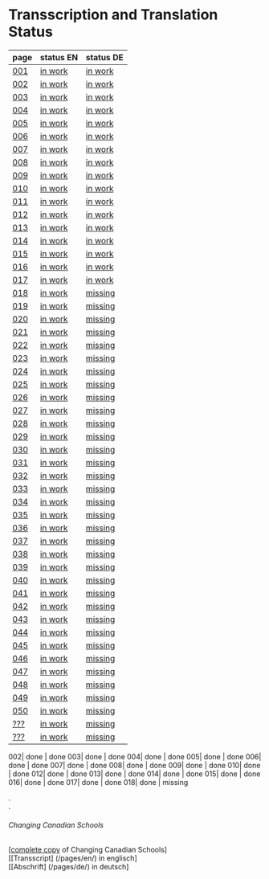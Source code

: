 # Transscription and Translation Status

page |status EN|status DE|
---|---|---
[001](/copies-from-original/CCS001.png)|[in work](/en/Changing_Canadian_Schools-001)|[in work](/de/Changing_Canadian_Schools-001)
[002](/copies-from-original/CCS002.png)|[in work](/en/Changing_Canadian_Schools-002)|[in work](/de/Changing_Canadian_Schools-002)
[003](/copies-from-original/CCS003.png)|[in work](/en/Changing_Canadian_Schools-003)|[in work](/de/Changing_Canadian_Schools-003)
[004](/copies-from-original/CCS004.png)|[in work](/en/Changing_Canadian_Schools-004)|[in work](/de/Changing_Canadian_Schools-004)
[005](/copies-from-original/CCS005.png)|[in work](/en/Changing_Canadian_Schools-005)|[in work](/de/Changing_Canadian_Schools-005)
[006](/copies-from-original/CCS006.png)|[in work](/en/Changing_Canadian_Schools-006)|[in work](/de/Changing_Canadian_Schools-006)
[007](/copies-from-original/CCS007.png)|[in work](/en/Changing_Canadian_Schools-007)|[in work](/de/Changing_Canadian_Schools-007)
[008](/copies-from-original/CCS008.png)|[in work](/en/Changing_Canadian_Schools-008)|[in work](/de/Changing_Canadian_Schools-008)
[009](/copies-from-original/CCS009.png)|[in work](/en/Changing_Canadian_Schools-009)|[in work](/de/Changing_Canadian_Schools-009)
[010](/copies-from-original/CCS010.png)|[in work](/en/Changing_Canadian_Schools-010)|[in work](/de/Changing_Canadian_Schools-010)
[011](/copies-from-original/CCS011.png)|[in work](/en/Changing_Canadian_Schools-011)|[in work](/de/Changing_Canadian_Schools-011)
[012](/copies-from-original/CCS012.png)|[in work](/en/Changing_Canadian_Schools-012)|[in work](/de/Changing_Canadian_Schools-012)
[013](/copies-from-original/CCS013.png)|[in work](/en/Changing_Canadian_Schools-013)|[in work](/de/Changing_Canadian_Schools-013)
[014](/copies-from-original/CCS014.png)|[in work](/en/Changing_Canadian_Schools-014)|[in work](/de/Changing_Canadian_Schools-014)
[015](/copies-from-original/CCS015.png)|[in work](/en/Changing_Canadian_Schools-015)|[in work](/de/Changing_Canadian_Schools-015)
[016](/copies-from-original/CCS016.png)|[in work](/en/Changing_Canadian_Schools-016)|[in work](/de/Changing_Canadian_Schools-016)
[017](/copies-from-original/CCS017.png)|[in work](/en/Changing_Canadian_Schools-017)|[in work](/de/Changing_Canadian_Schools-017)
[018](/copies-from-original/CCS018.png)|[in work](/en/Changing_Canadian_Schools-018)|[missing](/de/Changing_Canadian_Schools-018)
[019](/copies-from-original/CCS019.png)|[in work](/en/Changing_Canadian_Schools-019)|[missing](/de/Changing_Canadian_Schools-019)
[020](/copies-from-original/CCS020.png)|[in work](/en/Changing_Canadian_Schools-020)|[missing](/de/Changing_Canadian_Schools-020)
[021](/copies-from-original/CCS021.png)|[in work](/en/Changing_Canadian_Schools-021)|[missing](/de/Changing_Canadian_Schools-021)
[022](/copies-from-original/CCS022.png)|[in work](/en/Changing_Canadian_Schools-022)|[missing](/de/Changing_Canadian_Schools-022)
[023](/copies-from-original/CCS023.png)|[in work](/en/Changing_Canadian_Schools-023)|[missing](/de/Changing_Canadian_Schools-023)
[024](/copies-from-original/CCS024.png)|[in work](/en/Changing_Canadian_Schools-024)|[missing](/de/Changing_Canadian_Schools-024)
[025](/copies-from-original/CCS025.png)|[in work](/en/Changing_Canadian_Schools-025)|[missing](/de/Changing_Canadian_Schools-025)
[026](/copies-from-original/CCS026.png)|[in work](/en/Changing_Canadian_Schools-026)|[missing](/de/Changing_Canadian_Schools-026)
[027](/copies-from-original/CCS027.png)|[in work](/en/Changing_Canadian_Schools-027)|[missing](/de/Changing_Canadian_Schools-027)
[028](/copies-from-original/CCS028.png)|[in work](/en/Changing_Canadian_Schools-028)|[missing](/de/Changing_Canadian_Schools-028)
[029](/copies-from-original/CCS029.png)|[in work](/en/Changing_Canadian_Schools-029)|[missing](/de/Changing_Canadian_Schools-029)
[030](/copies-from-original/CCS030.png)|[in work](/en/Changing_Canadian_Schools-030)|[missing](/de/Changing_Canadian_Schools-030)
[031](/copies-from-original/CCS031.png)|[in work](/en/Changing_Canadian_Schools-031)|[missing](/de/Changing_Canadian_Schools-031)
[032](/copies-from-original/CCS032.png)|[in work](/en/Changing_Canadian_Schools-032)|[missing](/de/Changing_Canadian_Schools-032)
[033](/copies-from-original/CCS033.png)|[in work](/en/Changing_Canadian_Schools-033)|[missing](/de/Changing_Canadian_Schools-033)
[034](/copies-from-original/CCS034.png)|[in work](/en/Changing_Canadian_Schools-034)|[missing](/de/Changing_Canadian_Schools-034)
[035](/copies-from-original/CCS035.png)|[in work](/en/Changing_Canadian_Schools-035)|[missing](/de/Changing_Canadian_Schools-035)
[036](/copies-from-original/CCS036.png)|[in work](/en/Changing_Canadian_Schools-036)|[missing](/de/Changing_Canadian_Schools-036)
[037](/copies-from-original/CCS037.png)|[in work](/en/Changing_Canadian_Schools-037)|[missing](/de/Changing_Canadian_Schools-037)
[038](/copies-from-original/CCS038.png)|[in work](/en/Changing_Canadian_Schools-038)|[missing](/de/Changing_Canadian_Schools-038)
[039](/copies-from-original/CCS039.png)|[in work](/en/Changing_Canadian_Schools-039)|[missing](/de/Changing_Canadian_Schools-039)
[040](/copies-from-original/CCS040.png)|[in work](/en/Changing_Canadian_Schools-040)|[missing](/de/Changing_Canadian_Schools-040)
[041](/copies-from-original/CCS041.png)|[in work](/en/Changing_Canadian_Schools-041)|[missing](/de/Changing_Canadian_Schools-041)
[042](/copies-from-original/CCS042.png)|[in work](/en/Changing_Canadian_Schools-042)|[missing](/de/Changing_Canadian_Schools-042)
[043](/copies-from-original/CCS043.png)|[in work](/en/Changing_Canadian_Schools-043)|[missing](/de/Changing_Canadian_Schools-043)
[044](/copies-from-original/CCS044.png)|[in work](/en/Changing_Canadian_Schools-044)|[missing](/de/Changing_Canadian_Schools-044)
[045](/copies-from-original/CCS045.png)|[in work](/en/Changing_Canadian_Schools-045)|[missing](/de/Changing_Canadian_Schools-045)
[046](/copies-from-original/CCS046.png)|[in work](/en/Changing_Canadian_Schools-046)|[missing](/de/Changing_Canadian_Schools-046)
[047](/copies-from-original/CCS047.png)|[in work](/en/Changing_Canadian_Schools-047)|[missing](/de/Changing_Canadian_Schools-047)
[048](/copies-from-original/CCS048.png)|[in work](/en/Changing_Canadian_Schools-048)|[missing](/de/Changing_Canadian_Schools-048)
[049](/copies-from-original/CCS049.png)|[in work](/en/Changing_Canadian_Schools-049)|[missing](/de/Changing_Canadian_Schools-049)
[050](/copies-from-original/CCS050.png)|[in work](/en/Changing_Canadian_Schools-050)|[missing](/de/Changing_Canadian_Schools-050)
[???](/copies-from-original/CCS???.png)|[in work](/en/Changing_Canadian_Schools-???)|[missing](/de/Changing_Canadian_Schools-???)
[???](/copies-from-original/CCS???.png)|[in work](/en/Changing_Canadian_Schools-???)|[missing](/de/Changing_Canadian_Schools-???)




002| done | done 
003| done | done 
004| done | done 
005| done | done 
006| done | done 
007| done | done 
008| done | done 
009| done | done 
010| done | done 
012| done | done 
013| done | done 
014| done | done 
015| done | done 
016| done | done 
017| done | done 
018| done | missing 



.  
.  
###### Changing Canadian Schools

[[complete copy](/copies-from-original/BestCopy_Changing_Canadian_Schools_Perspectives_on_Disability_and_Inclusion.pdf) of Changing Canadian Schools]  
[[Transscript] (/pages/en/) in englisch]  
[[Abschrift] (/pages/de/) in deutsch]

